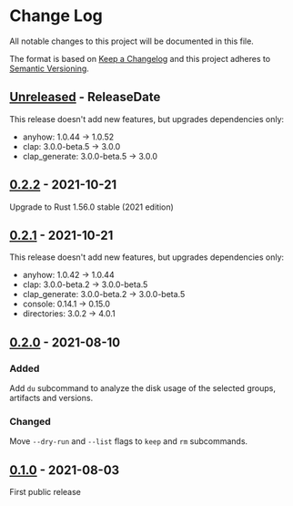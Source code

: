 # Change Log
All notable changes to this project will be documented in this file.

The format is based on [Keep a Changelog](http://keepachangelog.com/)
and this project adheres to [Semantic Versioning](http://semver.org/).

<!-- next-header -->
## [Unreleased] - ReleaseDate

This release doesn't add new features, but upgrades dependencies only:

- anyhow: 1.0.44 → 1.0.52
- clap: 3.0.0-beta.5 → 3.0.0
- clap_generate: 3.0.0-beta.5 → 3.0.0

## [0.2.2] - 2021-10-21

Upgrade to Rust 1.56.0 stable (2021 edition)

## [0.2.1] - 2021-10-21

This release doesn't add new features, but upgrades dependencies only:

- anyhow: 1.0.42 → 1.0.44
- clap: 3.0.0-beta.2 → 3.0.0-beta.5
- clap_generate: 3.0.0-beta.2 → 3.0.0-beta.5
- console: 0.14.1 → 0.15.0
- directories: 3.0.2 → 4.0.1

## [0.2.0] - 2021-08-10

### Added
Add `du` subcommand to analyze the disk usage of the selected groups, artifacts and versions.

### Changed
Move `--dry-run` and `--list` flags to `keep` and `rm` subcommands.

## [0.1.0] - 2021-08-03
First public release

<!-- next-url -->
[Unreleased]: https://github.com/hpehl/mcup/compare/v0.2.2...HEAD
[0.2.2]: https://github.com/hpehl/mcup/compare/v0.2.1...v0.2.2
[0.2.1]: https://github.com/hpehl/mcup/compare/v0.2.0...v0.2.1
[0.2.0]: https://github.com/hpehl/mcup/compare/v0.1.0...v0.2.0
[0.1.0]: https://github.com/hpehl/mcup/releases/tag/v0.1.0
